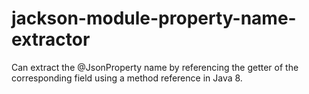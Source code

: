 # jackson-module-property-name-extractor
Can extract the @JsonProperty name by referencing the getter of the corresponding field using a method reference in Java 8.
